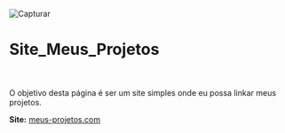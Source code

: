 ![Capturar](https://user-images.githubusercontent.com/58126683/93562117-ccb55f00-f95b-11ea-8736-6b85a3876a9a.PNG)

# Site_Meus_Projetos
<br><br>
O objetivo desta página é ser um site simples onde eu possa linkar meus projetos.

<strong>Site:</strong> <a href="http://meus-projetos.com/">meus-projetos.com</a>
